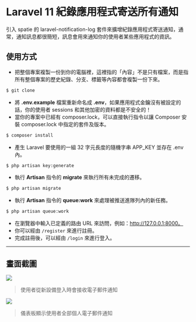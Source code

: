 # Laravel 11 紀錄應用程式寄送所有通知

引入 spatie 的 laravel-notification-log 套件來擴增紀錄應用程式寄送通知，通常，通知訊息都很簡短，訊息會用來通知你的使用者某些應用程式的資訊。

## 使用方式
- 把整個專案複製一份到你的電腦裡，這裡指的「內容」不是只有檔案，而是指所有整個專案的歷史紀錄、分支、標籤等內容都會複製一份下來。
```sh
$ git clone
```
- 將 __.env.example__ 檔案重新命名成 __.env__，如果應用程式金鑰沒有被設定的話，你的使用者 sessions 和其他加密的資料都是不安全的！
- 當你的專案中已經有 composer.lock，可以直接執行指令以讓 Composer 安裝 composer.lock 中指定的套件及版本。
```sh
$ composer install
```
- 產生 Laravel 要使用的一組 32 字元長度的隨機字串 APP_KEY 並存在 .env 內。
```sh
$ php artisan key:generate
```
- 執行 __Artisan__ 指令的 __migrate__ 來執行所有未完成的遷移。
```sh
$ php artisan migrate
```
- 執行 __Artisan__ 指令的 __queue:work__ 來處理被推送進隊列內的新任務。
```sh
$ php artisan queue:work
```
- 在瀏覽器中輸入已定義的路由 URL 來訪問，例如：http://127.0.0.1:8000。
- 你可以經由 `/register` 來進行註冊。
- 完成註冊後，可以經由 `/login` 來進行登入。

----

## 畫面截圖
![](https://i.imgur.com/uTcODnf.png)
> 使用者從新設備登入時會接收電子郵件通知

![](https://i.imgur.com/bWW5WdB.png)
> 儀表板顯示使用者全部個人電子郵件通知
